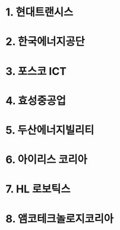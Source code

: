 # 1. 현대트랜시스 
# 2. 한국에너지공단
# 3. 포스코 ICT
# 4. 효성중공업
# 5. 두산에너지빌리티
# 6. 아이리스 코리아 
# 7. HL 로보틱스 
# 8. 앰코테크놀로지코리아 

 

